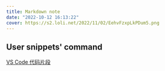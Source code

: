 ```yaml
---
title: Markdown note
date: "2022-10-12 16:13:22"
cover: https://s2.loli.net/2022/11/02/EehvFzxpLkPDum5.png
---
```


## User snippets' command

[VS Code 代码片段](https://chinese.freecodecamp.org/news/definitive-guide-to-snippets-visual-studio-code/)
